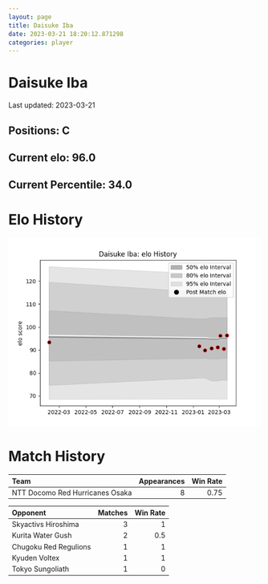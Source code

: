 ```yaml
---  
layout: page  
title: Daisuke Iba  
date: 2023-03-21 18:20:12.871298  
categories: player  
---
```

# Daisuke Iba


Last updated: 2023-03-21
## Positions: C

## Current elo: 96.0

## Current Percentile: 34.0

# Elo History


![elo history](history_DaisukeIba.png)
# Match History


| Team                            |   Appearances |   Win Rate |
|:--------------------------------|--------------:|-----------:|
| NTT Docomo Red Hurricanes Osaka |             8 |       0.75 |

| Opponent              |   Matches |   Win Rate |
|:----------------------|----------:|-----------:|
| Skyactivs Hiroshima   |         3 |        1   |
| Kurita Water Gush     |         2 |        0.5 |
| Chugoku Red Regulions |         1 |        1   |
| Kyuden Voltex         |         1 |        1   |
| Tokyo Sungoliath      |         1 |        0   |